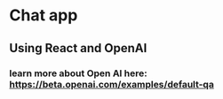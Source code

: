 # Chat app

## Using React and OpenAI

### learn more about Open AI here: https://beta.openai.com/examples/default-qa
